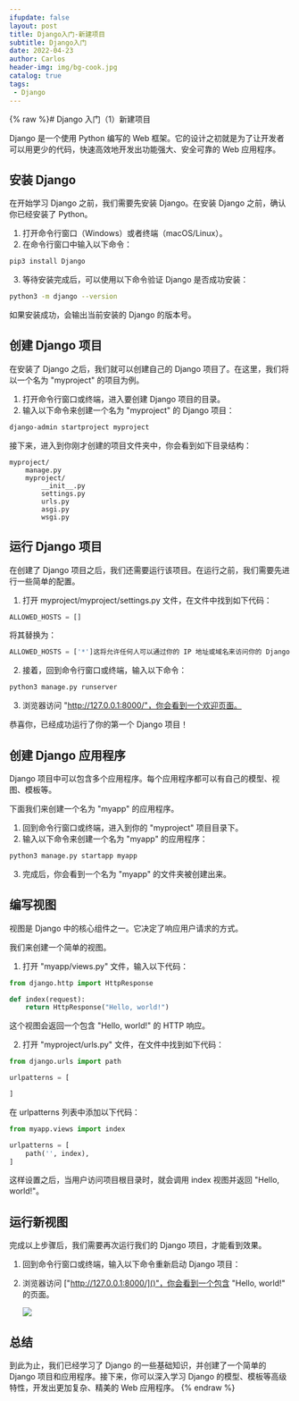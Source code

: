 ```yaml
---
ifupdate: false
layout: post
title: Django入门-新建项目
subtitle: Django入门
date: 2022-04-23
author: Carlos
header-img: img/bg-cook.jpg
catalog: true
tags:
 - Django
---
```

{% raw %}# Django 入门（1）新建项目

Django 是一个使用 Python 编写的 Web 框架。它的设计之初就是为了让开发者可以用更少的代码，快速高效地开发出功能强大、安全可靠的 Web 应用程序。

## 安装 Django

在开始学习 Django 之前，我们需要先安装 Django。在安装 Django 之前，确认你已经安装了 Python。

1. 打开命令行窗口（Windows）或者终端（macOS/Linux）。
2. 在命令行窗口中输入以下命令：

```bash
pip3 install Django
```

3. 等待安装完成后，可以使用以下命令验证 Django 是否成功安装：

```bash
python3 -m django --version
```

如果安装成功，会输出当前安装的 Django 的版本号。

## 创建 Django 项目

在安装了 Django 之后，我们就可以创建自己的 Django 项目了。在这里，我们将以一个名为 "myproject" 的项目为例。

1. 打开命令行窗口或终端，进入要创建 Django 项目的目录。
2. 输入以下命令来创建一个名为 "myproject" 的 Django 项目：

```bash
django-admin startproject myproject
```

接下来，进入到你刚才创建的项目文件夹中，你会看到如下目录结构：

```
myproject/
    manage.py
    myproject/
        __init__.py
        settings.py
        urls.py
        asgi.py
        wsgi.py
```

## 运行 Django 项目

在创建了 Django 项目之后，我们还需要运行该项目。在运行之前，我们需要先进行一些简单的配置。

1. 打开 myproject/myproject/settings.py 文件，在文件中找到如下代码：

```python
ALLOWED_HOSTS = []
```

将其替换为：

```python
ALLOWED_HOSTS = ['*']这将允许任何人可以通过你的 IP 地址或域名来访问你的 Django 项目。
```

2. 接着，回到命令行窗口或终端，输入以下命令：

```bash
python3 manage.py runserver
```

3. 浏览器访问 "http://127.0.0.1:8000/"，你会看到一个欢迎页面。

恭喜你，已经成功运行了你的第一个 Django 项目！

## 创建 Django 应用程序

Django 项目中可以包含多个应用程序。每个应用程序都可以有自己的模型、视图、模板等。

下面我们来创建一个名为 "myapp" 的应用程序。

1. 回到命令行窗口或终端，进入到你的 "myproject" 项目目录下。
2. 输入以下命令来创建一个名为 "myapp" 的应用程序：

```bash
python3 manage.py startapp myapp
```

3. 完成后，你会看到一个名为 "myapp" 的文件夹被创建出来。

## 编写视图

视图是 Django 中的核心组件之一。它决定了响应用户请求的方式。

我们来创建一个简单的视图。

1. 打开 "myapp/views.py" 文件，输入以下代码：

```python
from django.http import HttpResponse

def index(request):
    return HttpResponse("Hello, world!")
```

这个视图会返回一个包含 "Hello, world!" 的 HTTP 响应。

2. 打开 "myproject/urls.py" 文件，在文件中找到如下代码：

```python
from django.urls import path

urlpatterns = [

]
```

在 urlpatterns 列表中添加以下代码：

```python
from myapp.views import index

urlpatterns = [
    path('', index),
]
```

这样设置之后，当用户访问项目根目录时，就会调用 index 视图并返回 "Hello, world!"。

## 运行新视图

完成以上步骤后，我们需要再次运行我们的 Django 项目，才能看到效果。

1. 回到命令行窗口或终端，输入以下命令重新启动 Django 项目：

2. 浏览器访问 ["http://127.0.0.1:8000/]()"，你会看到一个包含 "Hello, world!" 的页面。
   
   ![](C:\Users\carlos\AppData\Roaming\marktext\images\2023-05-24-13-21-38-image.png)

## 总结

到此为止，我们已经学习了 Django 的一些基础知识，并创建了一个简单的 Django 项目和应用程序。接下来，你可以深入学习 Django 的模型、模板等高级特性，开发出更加复杂、精美的 Web 应用程序。
{% endraw %}